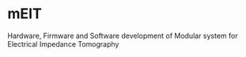 # mEIT
Hardware, Firmware and Software development of Modular system for Electrical Impedance Tomography
